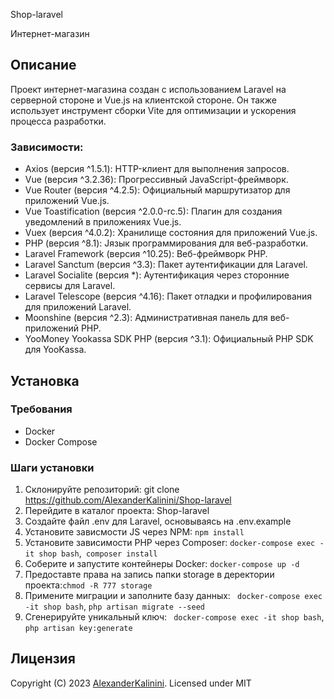 Shop-laravel

Интернет-магазин

## Описание

Проект интернет-магазина создан с использованием Laravel на серверной стороне и Vue.js на клиентской стороне. Он также использует инструмент сборки Vite для оптимизации и ускорения процесса разработки.

### Зависимости:

-   Axios (версия ^1.5.1): HTTP-клиент для выполнения запросов.
-   Vue (версия ^3.2.36): Прогрессивный JavaScript-фреймворк.
-   Vue Router (версия ^4.2.5): Официальный маршрутизатор для приложений Vue.js.
-   Vue Toastification (версия ^2.0.0-rc.5): Плагин для создания уведомлений в приложениях Vue.js.
-   Vuex (версия ^4.0.2): Хранилище состояния для приложений Vue.js.
-   PHP (версия ^8.1): Jязык программирования для веб-разработки.
-   Laravel Framework (версия ^10.25): Веб-фреймворк PHP.
-   Laravel Sanctum (версия ^3.3): Пакет аутентификации для Laravel.
-   Laravel Socialite (версия \*): Аутентификация через сторонние сервисы для Laravel.
-   Laravel Telescope (версия ^4.16): Пакет отладки и профилирования для приложений Laravel.
-   Moonshine (версия ^2.3): Административная панель для веб-приложений PHP.
-   YooMoney Yookassa SDK PHP (версия ^3.1): Официальный PHP SDK для YooKassa.

## Установка

### Требования

-   Docker
-   Docker Compose

### Шаги установки

1. Склонируйте репозиторий: git clone https://github.com/AlexanderKalinini/Shop-laravel
2. Перейдите в каталог проекта: Shop-laravel
3. Создайте файл .env для Laravel, основываясь на .env.example
4. Установите зависмости JS через NPM: `npm install`
5. Установите зависимости PHP через Composer: `docker-compose exec -it shop bash`,` composer install`
6. Соберите и запустите контейнеры Docker: `docker-compose up -d`
7. Предоставте права на запись папки storage в деректории проекта:`chmod -R 777 storage`
8. Примените миграции и заполните базу данных: ` docker-compose exec -it shop bash`, `php artisan migrate --seed `
9. Сгенерируйте уникальный ключ: ` docker-compose exec -it shop bash`, `php artisan key:generate`

## Лицензия

Copyright (C) 2023 [AlexanderKalinini](https://github.com/AlexanderKalinini). Licensed under MIT
